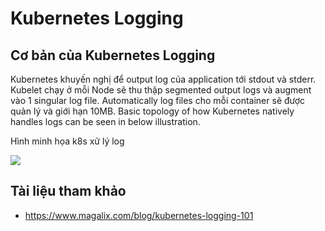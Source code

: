 # Kubernetes Logging
## Cơ bản của Kubernetes Logging

Kubernetes khuyến nghị để output log của application tới stdout và stderr. Kubelet chạy ở mỗi Node sẽ thu thập segmented output logs và augment vào 1 singular log file. Automatically log files cho mỗi container sẽ được quản lý và giới hạn 10MB. Basic topology of how Kubernetes natively handles logs can be seen in below illustration.

Hình minh họa k8s xử lý log

<img src=https://i.imgur.com/HCO0VlB.png>


## Tài liệu tham khảo
- https://www.magalix.com/blog/kubernetes-logging-101

